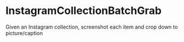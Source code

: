 # InstagramCollectionBatchGrab
Given an Instagram collection, screenshot each item and crop down to picture/caption
